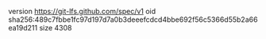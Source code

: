 version https://git-lfs.github.com/spec/v1
oid sha256:489c7fbbe1fc97d197d7a0b3deeefcdcd4bbe692f56c5366d55b2a66ea19d211
size 4308
